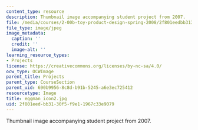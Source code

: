 ```yaml
---
content_type: resource
description: Thumbnail image accompanying student project from 2007.
file: /media/courses/2-00b-toy-product-design-spring-2008/2f801eedbb3130f5f9e11967c33e9079_eggman_icon2.jpg
file_type: image/jpeg
image_metadata:
  caption: ''
  credit: ''
  image-alt: ''
learning_resource_types:
- Projects
license: https://creativecommons.org/licenses/by-nc-sa/4.0/
ocw_type: OCWImage
parent_title: Projects
parent_type: CourseSection
parent_uid: 690b9956-8c8d-b91b-5245-a6e3ec725412
resourcetype: Image
title: eggman_icon2.jpg
uid: 2f801eed-bb31-30f5-f9e1-1967c33e9079
---
```

Thumbnail image accompanying student project from 2007.